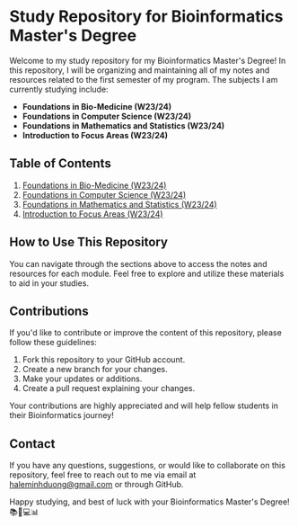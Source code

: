 # Study Repository for Bioinformatics Master's Degree

Welcome to my study repository for my Bioinformatics Master's Degree! In this repository, I will be organizing and maintaining all of my notes and resources related to the first semester of my program. The subjects I am currently studying include:

- **Foundations in Bio-Medicine (W23/24)**
- **Foundations in Computer Science (W23/24)**
- **Foundations in Mathematics and Statistics (W23/24)**
- **Introduction to Focus Areas (W23/24)**

## Table of Contents

1. [Foundations in Bio-Medicine (W23/24)](FBio-Med.md)
2. [Foundations in Computer Science (W23/24)](FCS.md)
3. [Foundations in Mathematics and Statistics (W23/24)](FMathStats.md)
4. [Introduction to Focus Areas (W23/24)](FocusAreas.md)


## How to Use This Repository

You can navigate through the sections above to access the notes and resources for each module. Feel free to explore and utilize these materials to aid in your studies.

## Contributions

If you'd like to contribute or improve the content of this repository, please follow these guidelines:

1. Fork this repository to your GitHub account.
2. Create a new branch for your changes.
3. Make your updates or additions.
4. Create a pull request explaining your changes.

Your contributions are highly appreciated and will help fellow students in their Bioinformatics journey!

## Contact

If you have any questions, suggestions, or would like to collaborate on this repository, feel free to reach out to me via email at [haleminhduong@gmail.com](mailto:haleminhduong@gmail.com) or through GitHub.

Happy studying, and best of luck with your Bioinformatics Master's Degree! 📚🔬💻📊
